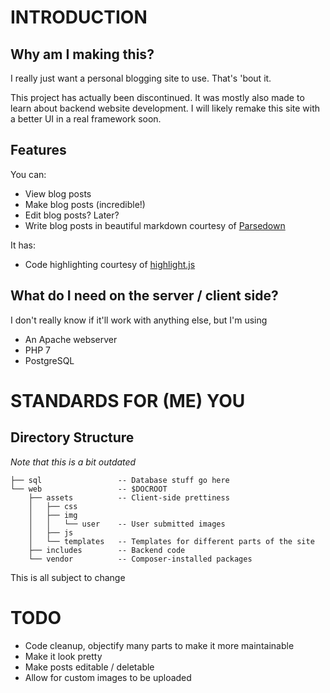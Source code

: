 INTRODUCTION
============
Why am I making this?
---------------------
I really just want a personal blogging site to use. That's 'bout it.

This project has actually been discontinued. It was mostly also made
to learn about backend website development. I will likely remake this
site with a better UI in a real framework soon.

Features
--------
You can:
* View blog posts
* Make blog posts (incredible!)
* Edit blog posts? Later?
* Write blog posts in beautiful markdown courtesy of [Parsedown](https://github.com/erusev/parsedown/ "parsedown")

It has:
* Code highlighting courtesy of [highlight.js](https://highlightjs.org/ "highlight.js")

What do I need on the server / client side?
-------------------------------------------
I don't really know if it'll work with anything else, but I'm using
* An Apache webserver
* PHP 7
* PostgreSQL

STANDARDS FOR (ME) YOU
=======================

Directory Structure
-------------------
*Note that this is a bit outdated*
```
├── sql                 -- Database stuff go here
└── web                 -- $DOCROOT
    ├── assets          -- Client-side prettiness
    │   ├── css
    │   ├── img
    │   │   └── user    -- User submitted images
    │   ├── js 
    │   └── templates   -- Templates for different parts of the site
    ├── includes        -- Backend code
    └── vendor          -- Composer-installed packages
```
This is all subject to change

TODO
====
* Code cleanup, objectify many parts to make it more maintainable
* Make it look pretty
* Make posts editable / deletable
* Allow for custom images to be uploaded
